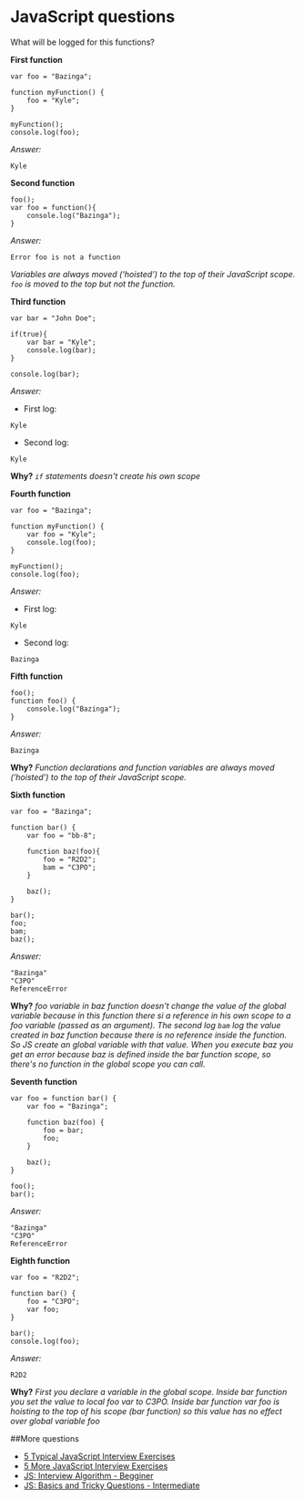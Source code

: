JavaScript questions
====================

What will be logged for this functions?

**First function**

```
var foo = "Bazinga";

function myFunction() {
	foo = "Kyle";
}

myFunction();
console.log(foo);
```

*Answer:*

```
Kyle
```

**Second function**
```
foo();
var foo = function(){
	console.log("Bazinga");
}
```

*Answer:*

```
Error foo is not a function
```
_Variables are always moved (‘hoisted’) to the top of their JavaScript scope. ```foo``` is moved to the top but not the function._

**Third function**
```
var bar = "John Doe";

if(true){
	var bar = "Kyle";
	console.log(bar);
}

console.log(bar);

```

*Answer:*

* First log:
```
Kyle
```

* Second log:
```
Kyle
```
**Why?**
_```if``` statements doesn't create his own scope_

**Fourth function**
```
var foo = "Bazinga";

function myFunction() {
	var foo = "Kyle";
	console.log(foo);
}

myFunction();
console.log(foo);

```

*Answer:*

* First log:
```
Kyle
```

* Second log:
```
Bazinga
```

**Fifth function**
```
foo();
function foo() {
	console.log("Bazinga");
}
```
*Answer:*

```
Bazinga
```

**Why?**
_Function declarations and function variables are always moved (‘hoisted’) to the top of their JavaScript scope._

**Sixth function**
```
var foo = "Bazinga";

function bar() {
	var foo = "bb-8";

	function baz(foo){
		foo = "R2D2";
		bam = "C3PO";
	}

	baz();
}

bar();
foo;
bam;
baz();
```
*Answer:*

```
"Bazinga"
"C3PO"
ReferenceError
```

**Why?**
_foo variable in baz function doesn't change the value of the global variable because in this function there si a reference in his own scope to a foo variable (passed as an argument). The second log ```bam``` log the value created in baz function because there is no reference inside the function. So JS create an global variable with that value. When you execute baz you get an error because baz is defined inside the bar function scope, so there's no function in the global scope you can call._

**Seventh function**
```
var foo = function bar() {
	var foo = "Bazinga";

	function baz(foo) {
		foo = bar;
		foo;
	}

	baz();
}

foo();
bar();
```
*Answer:*

```
"Bazinga"
"C3PO"
ReferenceError
```

**Eighth function**
```
var foo = "R2D2";

function bar() {
	foo = "C3PO";
	var foo;
}

bar();
console.log(foo);
```
*Answer:*

```
R2D2
```

**Why?**
_First you declare a variable in the global scope. Inside bar function you set the value to local foo var to C3PO. Inside bar function var foo is hoisting to the top of his scope (bar function) so
this value has no effect over global variable foo_

##More questions

* [5 Typical JavaScript Interview Exercises](http://www.sitepoint.com/5-typical-javascript-interview-exercises/)
* [5 More JavaScript Interview Exercises](http://www.sitepoint.com/5-javascript-interview-exercises/)
* [JS: Interview Algorithm - Begginer](http://thatjsdude.com/interview/js1.html)
* [JS: Basics and Tricky Questions - Intermediate](http://thatjsdude.com/interview/js2.html)